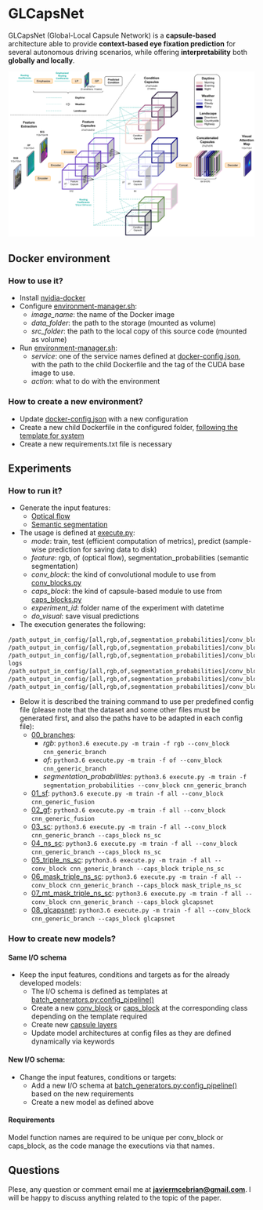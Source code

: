 # GLCapsNet

GLCapsNet (Global-Local Capsule Network) is a **capsule-based** architecture able to provide **context-based eye fixation prediction** for several autonomous driving scenarios, while offering **interpretability** both **globally and locally**.

![picture](imgs/glcapsnet.png)

## Docker environment

### How to use it?
* Install [nvidia-docker](https://github.com/NVIDIA/nvidia-docker)
* Configure [environment-manager.sh](environment-manager.sh):
    * *image_name*: the name of the Docker image
    * *data_folder*: the path to the storage (mounted as volume)
    * *src_folder*: the path to the local copy of this source code (mounted as volume)
* Run [environment-manager.sh](environment-manager.sh):
    * *service*: one of the service names defined at [docker-config.json](docker-config.json), with the path to the child Dockerfile and the tag of the CUDA base image to use.
    * *action*: what to do with the environment

### How to create a new environment?
* Update [docker-config.json](docker-config.json) with a new configuration
* Create a new child Dockerfile in the configured folder, [following the template for system](/system/Dockerfile)
* Create a new requirements.txt file is necessary

## Experiments

### How to run it?
* Generate the input features:
    * [Optical flow](https://github.com/feichtenhofer/gpu_flow)
    * [Semantic segmentation](https://github.com/bonlime/keras-deeplab-v3-plus)
* The usage is defined at [execute.py](/system/experiment/execute.py#L153):
    * *mode*: train, test (efficient computation of metrics), predict (sample-wise prediction for saving data to disk)
    * *feature*: rgb, of (optical flow), segmentation_probabilities (semantic segmentation)
    * *conv_block*: the kind of convolutional module to use from [conv_blocks.py](/system/models/conv_blocks.py)
    * *caps_block*: the kind of capsule-based module to use from [caps_blocks.py](/system/models/caps_blocks.py)
    * *experiment_id*: folder name of the experiment with datetime
    * *do_visual*: save visual predictions
* The execution generates the following:
```
/path_output_in_config/[all,rgb,of,segmentation_probabilities]/conv_block/caps_block/experiment_id/config_train.py
/path_output_in_config/[all,rgb,of,segmentation_probabilities]/conv_block/caps_block/experiment_id/checkpoints/weights.h5
/path_output_in_config/[all,rgb,of,segmentation_probabilities]/conv_block/caps_block/experiment_id/logs/tensorboard-logs
/path_output_in_config/[all,rgb,of,segmentation_probabilities]/conv_block/caps_block/experiment_id/logs/log.csv
/path_output_in_config/[all,rgb,of,segmentation_probabilities]/conv_block/caps_block/experiment_id/logs/trace_sampling.npy
/path_output_in_config/[all,rgb,of,segmentation_probabilities]/conv_block/caps_block/experiment_id/predictions/[test_id,prediction_id]/[resulting_files]
```
* Below it is described the training command to use per predefined config file (please note that the dataset and some other files must be generated first, and also the paths have to be adapted in each config file):
    * [00_branches](/configs/00_branches/config.py):
        * *rgb*: ```python3.6 execute.py -m train -f rgb --conv_block cnn_generic_branch```
        * *of*: ```python3.6 execute.py -m train -f of --conv_block cnn_generic_branch```
        * *segmentation_probabilities*: ```python3.6 execute.py -m train -f segmentation_probabilities --conv_block cnn_generic_branch```
    * [01_sf](/configs/01_sf/config.py): ```python3.6 execute.py -m train -f all --conv_block cnn_generic_fusion```
    * [02_gf](/configs/02_gf/config.py): ```python3.6 execute.py -m train -f all --conv_block cnn_generic_fusion```
    * [03_sc](/configs/03_sc/config.py): ```python3.6 execute.py -m train -f all --conv_block cnn_generic_branch --caps_block ns_sc```
    * [04_ns_sc](/configs/04_ns_sc/config.py): ```python3.6 execute.py -m train -f all --conv_block cnn_generic_branch --caps_block ns_sc```
    * [05_triple_ns_sc](/configs/05_triple_ns_sc/config.py): ```python3.6 execute.py -m train -f all --conv_block cnn_generic_branch --caps_block triple_ns_sc```
    * [06_mask_triple_ns_sc](/configs/06_mask_triple_ns_sc/config.py): ```python3.6 execute.py -m train -f all --conv_block cnn_generic_branch --caps_block mask_triple_ns_sc```
    * [07_mt_mask_triple_ns_sc](/configs/07_mt_mask_triple_ns_sc/config.py): ```python3.6 execute.py -m train -f all --conv_block cnn_generic_branch --caps_block glcapsnet```
    * [08_glcapsnet](/configs/08_glcapsnet/config.py): ```python3.6 execute.py -m train -f all --conv_block cnn_generic_branch --caps_block glcapsnet```

### How to create new models?
#### Same I/O schema
*  Keep the input features, conditions and targets as for the already developed models:
    * The I/O schema is defined as templates at [batch_generators.py:config_pipeline()](/system/utils/batch_generators.py#L188)
    * Create a new [conv_block](/system/models/conv_blocks.py) or [caps_block](/system/models/caps_blocks.py) at the corresponding class depending on the template required
    * Create new [capsule layers](/system/models/caps_layers.py)
    * Update model architectures at config files as they are defined dynamically via keywords
#### New I/O schema:
* Change the input features, conditions or targets:
    * Add a new I/O schema at [batch_generators.py:config_pipeline()](/system/utils/batch_generators.py#L188) based on the new requirements
    * Create a new model as defined above

#### Requirements
Model function names are required to be unique per conv_block or caps_block, as the code manage the executions via that names.


## Questions

Plese, any question or comment email me at **javiermcebrian@gmail.com**. I will be happy to discuss anything related to the topic of the paper.